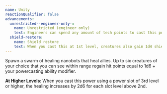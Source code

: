 ```yaml
---
name: Unity
reactionQualifier: false
advancements:
  unrestricted--engineer-only-:
    name: Unrestricted (engineer only)
    text: Engineers can spend any amount of tech points to cast this power. They are not limited by their Tech Point Limit column.
  shield-restore:
    name: Shield restore
    text: When you cast this at 1st level, creatures also gain 1d4 shield points. This increases by 1d4 for each power slot above the 2nd.
---
```

Spawn a swarm of healing nanobots that heal allies. Up to six creatures of your choice that you can see within range
regain hit points equal to 1d6 + your powercasting ability modifier.

__At Higher Levels__: When you cast this power using a power slot of 3rd level or higher, the healing increases
by 2d6 for each slot level above 2nd.
